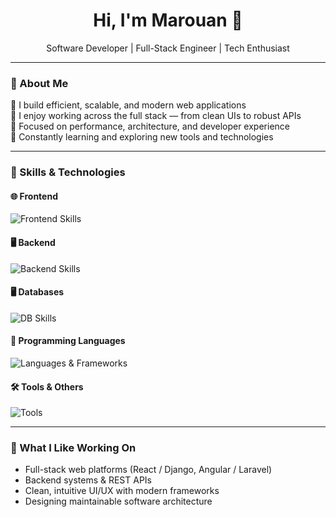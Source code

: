 <h1 align="center">Hi, I'm Marouan 👋</h1>
<p align="center">
  Software Developer | Full-Stack Engineer | Tech Enthusiast  
</p>

---

### 💼 About Me

🔹 I build efficient, scalable, and modern web applications  
🔹 I enjoy working across the full stack — from clean UIs to robust APIs  
🔹 Focused on performance, architecture, and developer experience  
🔹 Constantly learning and exploring new tools and technologies  

---

### 🧠 Skills & Technologies

#### 🌐 Frontend
<p align="left">
  <img src="https://skillicons.dev/icons?i=html,css,js,react,angular,bootstrap" alt="Frontend Skills" />
</p>

#### 🖥️ Backend
<p align="left">
  <img src="https://skillicons.dev/icons?i=django,flask,php,laravel,symfony,express,nodejs" alt="Backend Skills" />
</p>

#### 🖥 Databases
<p align="left">
  <img src="https://skillicons.dev/icons?i=mysql,postgresql,mongodb,firebase" alt="DB Skills" />
</p>

#### 🧩 Programming Languages
<p align="left">
  <img src="https://skillicons.dev/icons?i=c,cpp,python,java" alt="Languages & Frameworks" />
</p>

#### 🛠️ Tools & Others
<p align="left">
  <img src="https://skillicons.dev/icons?i=git,github,unity,postman,vscode,linux" alt="Tools" />
</p>

---

### 🚀 What I Like Working On
- Full-stack web platforms (React / Django, Angular / Laravel)
- Backend systems & REST APIs
- Clean, intuitive UI/UX with modern frameworks
- Designing maintainable software architecture
